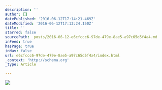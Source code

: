 ```yaml
---
description: ''
author: []
datePublished: '2016-06-12T17:14:21.469Z'
dateModified: '2016-06-12T17:13:24.150Z'
title: ''
starred: false
sourcePath: _posts/2016-06-12-e6cfccc6-97de-479e-8ae5-a97c65d5f4a4.md
inFeed: true
hasPage: true
inNav: false
url: e6cfccc6-97de-479e-8ae5-a97c65d5f4a4/index.html
_context: 'http://schema.org'
_type: Article

---
```

![](https://the-grid-user-content.s3-us-west-2.amazonaws.com/c2236ed5-3ca8-410a-9d4d-ccb369aad44e.jpg)